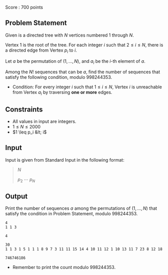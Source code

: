 Score : $700$ points

## Problem Statement

Given is a directed tree with $N$ vertices numbered $1$ through $N$.

Vertex $1$ is the root of the tree.
For each integer $i$ such that $2 \leq i \leq N$, there is a directed edge from Vertex $p_i$ to $i$.

Let $a$ be the permutation of $(1, \ldots, N)$, and $a_i$ be the $i$-th element of $a$.

Among the $N!$ sequences that can be $a$, find the number of sequences that satisfy the following condition, modulo $998244353$.

- Condition: For every integer $i$ such that $1 \leq i \leq N$, Vertex $i$ is unreachable from Vertex $a_i$ by traversing **one or more** edges.

## Constraints

- All values in input are integers.
- $1 \leq N \leq 2000$
- $1 \leq p_i &lt; i$

## Input

Input is given from Standard Input in the following format:

> $N$
> 
> $p_{2}$ $\cdots$ $p_N$

## Output

Print the number of sequences $a$ among the permutations of $(1, \ldots, N)$ that satisfy the condition in Problem Statement, modulo $998244353$.

```input1
4
1 1 3
```

```output1
4
```

```input2
30
1 1 3 1 5 1 1 1 8 9 7 3 11 11 15 14 4 10 11 12 1 10 13 11 7 23 8 12 18
```

```output2
746746186
```

- Remember to print the count modulo $998244353$.